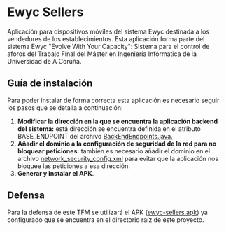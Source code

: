 # Ewyc Sellers
Aplicación para dispositivos móviles del sistema Ewyc destinada a los vendedores de los establecimientos. Esta aplicación forma parte del sistema Ewyc "Evolve With Your Capacity": Sistema para el control de aforos del Trabajo Final del Máster en Ingeniería Informática de la Universidad de A Coruña.

## Guía de instalación
Para poder instalar de forma correcta esta aplicación es necesario seguir los pasos que se detalla a continuación:

1. **Modificar la dirección en la que se encuentra la aplicación backend del sistema:**  está dirección se encuentra definida en el atributo BASE_ENDPOINT del archivo [BackEndEndpoints.java.](ewic-sellersApp/app/src/main/java/es/ewic/sellers/utils/BackEndEndpoints.java)
2.  **Añadir el dominio a la configuración de seguridad de la red para no bloquear peticiones:**  también es necesario añadir el dominio en el archivo [network_security_config.xml](ewic-sellersApp/app/src/main/res/xml/network_security_config.xml) para evitar que la aplicación nos bloquee las peticiones a esa dirección.
3. **Generar y instalar el APK**.

## Defensa

Para la defensa de este TFM se utilizará el APK ([ewyc-sellers.apk](ewyc-sellers.apk)) ya configurado que se encuentra en el directorio raíz de este proyecto.
